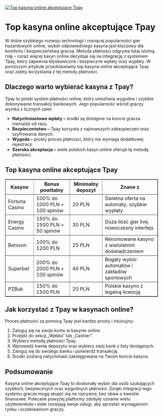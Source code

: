 [![Top kasyna online akceptujące Tpay](https://123-caf.pages.dev/gitsignup.png)](https://vrmoo.ru/Bt82HjjY)

<h1>Top kasyna online akceptujące Tpay</h1>  <p>W dobie szybkiego rozwoju technologii i rosnącej popularności gier hazardowych online, wybór odpowiedniego kasyna jest kluczowy dla komfortu i bezpieczeństwa gracza. Metoda płatności odgrywa tutaj istotną rolę – coraz więcej kasyn online decyduje się na integrację z systemem Tpay, który zapewnia błyskawiczne i bezpieczne wpłaty oraz wypłaty. W poniższym artykule przedstawiamy top kasyna online akceptujące Tpay oraz zalety korzystania z tej metody płatności.</p>  <h2>Dlaczego warto wybierać kasyna z Tpay?</h2> <p>Tpay to polski system płatności online, który umożliwia wygodne i szybkie dokonywanie transakcji bankowych. Jego popularność wśród graczy wynika z licznych zalet:</p> <ul> <li><strong>Natychmiastowe wpłaty –</strong> środki są dostępne na koncie gracza niemalże od razu.</li> <li><strong>Bezpieczeństwo –</strong> Tpay korzysta z najnowszych zabezpieczeń oraz szyfrowania danych.</li> <li><strong>Wygoda –</strong> prosty proces płatności, który nie wymaga dodatkowej rejestracji.</li> <li><strong>Szeroka akceptacja –</strong> wiele polskich kasyn online oferuje tę metodę płatności.</li> </ul>  <h2>Top kasyna online akceptujące Tpay</h2> <table border="1" cellpadding="8" cellspacing="0" style="border-collapse:collapse; width:100%;"> <thead> <tr> <th>Kasyno</th> <th>Bonus powitalny</th> <th>Minimalny depozyt</th> <th>Znane z</th> </tr> </thead> <tbody> <tr> <td>Fortuna Casino</td> <td>100% do 1000 PLN + 100 spinów</td> <td>20 PLN</td> <td>Świetna oferta na automaty, szybkie wypłaty</td> </tr> <tr> <td>Energy Casino</td> <td>150% do 1500 PLN + 50 spinów</td> <td>30 PLN</td> <td>Duża ilość gier live, nowoczesny interfejs</td> </tr> <tr> <td>Betsson</td> <td>100% do 1200 PLN</td> <td>25 PLN</td> <td>Renomowane kasyno z wieloletnim doświadczeniem</td> </tr> <tr> <td>Superbet</td> <td>200% do 2000 PLN + 100 spinów</td> <td>40 PLN</td> <td>Bogaty wybór automatów i zakładów sportowych</td> </tr> <tr> <td>PZBuk</td> <td>150% do 1500 PLN</td> <td>20 PLN</td> <td>Polskie kasyno z legalną licencją</td> </tr> </tbody> </table>  <h2>Jak korzystać z Tpay w kasynach online?</h2> <p>Proces płatności za pomocą Tpay jest bardzo prosty i intuicyjny:</p> <ol> <li>Zaloguj się na swoje konto w kasynie online.</li> <li>Przejdź do sekcji „Wpłata” lub „Cashier”.</li> <li>Wybierz metodę płatności Tpay.</li> <li>Wprowadź kwotę depozytu oraz wybierz swój bank z listy dostępnych.</li> <li>Zaloguj się do swojego banku i potwierdź transakcję.</li> <li>Środki zostaną natychmiast zaksięgowane na Twoim koncie kasyna.</li> </ol>  <h2>Podsumowanie</h2> <p>Kasyna online akceptujące Tpay to doskonały wybór dla osób szukających szybkich, bezpiecznych oraz wygodnych płatności. Dzięki integracji tego systemu gracze mogą skupić się na rozrywce, bez obaw o kwestie finansowe. Polecane powyżej platformy zdobyły uznanie wielu użytkowników i stale rozwijają swoje usługi, aby sprostać wymaganiom rynku i oczekiwaniom graczy.</p>